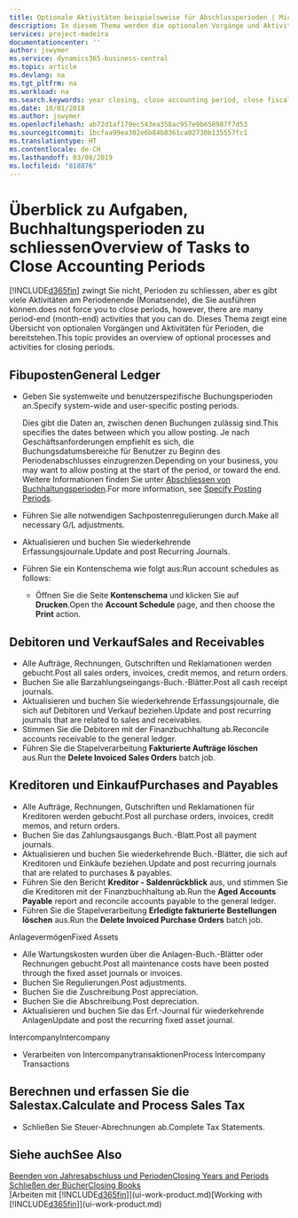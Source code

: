 ```yaml
---
title: Optionale Aktivitäten beispielsweise für Abschlussperioden | Microsoft Docs
description: In diesem Thema werden die optionalen Vorgänge und Aktivitäten Abschlussbuchhaltungsperioden in  Business Central dargelegt.
services: project-madeira
documentationcenter: ''
author: jswymer
ms.service: dynamics365-business-central
ms.topic: article
ms.devlang: na
ms.tgt_pltfrm: na
ms.workload: na
ms.search.keywords: year closing, close accounting period, close fiscal year, aging, creditor payments, vendor payments
ms.date: 10/01/2018
ms.author: jswymer
ms.openlocfilehash: ab72d1af179ec543ea358ac957e9b658987f7d53
ms.sourcegitcommit: 1bcfaa99ea302e6b84b8361ca02730b135557fc1
ms.translationtype: HT
ms.contentlocale: de-CH
ms.lasthandoff: 03/08/2019
ms.locfileid: "818876"
---
```

# <a name="overview-of-tasks-to-close-accounting-periods"></a><span data-ttu-id="ea649-103">Überblick zu Aufgaben, Buchhaltungsperioden zu schliessen</span><span class="sxs-lookup"><span data-stu-id="ea649-103">Overview of Tasks to Close Accounting Periods</span></span>
[!INCLUDE[d365fin](includes/d365fin_md.md)] <span data-ttu-id="ea649-104">zwingt Sie nicht, Perioden zu schliessen, aber es gibt viele Aktivitäten am Periodenende (Monatsende), die Sie ausführen können.</span><span class="sxs-lookup"><span data-stu-id="ea649-104">does not force you to close periods, however, there are many period-end (month-end) activities that you can do.</span></span> <span data-ttu-id="ea649-105">Dieses Thema zeigt eine Übersicht von optionalen Vorgängen und Aktivitäten für Perioden, die bereitstehen.</span><span class="sxs-lookup"><span data-stu-id="ea649-105">This topic provides an overview of optional processes and activities for closing periods.</span></span>  

## <a name="general-ledger"></a><span data-ttu-id="ea649-106">Fibuposten</span><span class="sxs-lookup"><span data-stu-id="ea649-106">General Ledger</span></span>
* <span data-ttu-id="ea649-107">Geben Sie systemweite und benutzerspezifische Buchungsperioden an.</span><span class="sxs-lookup"><span data-stu-id="ea649-107">Specify system-wide and user-specific posting periods.</span></span>  

    <span data-ttu-id="ea649-108">Dies gibt die Daten an, zwischen denen Buchungen zulässig sind.</span><span class="sxs-lookup"><span data-stu-id="ea649-108">This specifies the dates between which you allow posting.</span></span> <span data-ttu-id="ea649-109">Je nach Geschäftsanforderungen empfiehlt es sich, die Buchungsdatumsbereiche für Benutzer zu Beginn des Periodenabschlusses einzugrenzen.</span><span class="sxs-lookup"><span data-stu-id="ea649-109">Depending on your business, you may want to allow posting at the start of the period, or toward the end.</span></span> <span data-ttu-id="ea649-110">Weitere Informationen finden Sie unter [Abschliessen von Buchhaltungsperioden](finance-how-specify-posting-periods.md).</span><span class="sxs-lookup"><span data-stu-id="ea649-110">For more information, see [Specify Posting Periods](finance-how-specify-posting-periods.md).</span></span>  
* <span data-ttu-id="ea649-111">Führen Sie alle notwendigen Sachpostenregulierungen durch.</span><span class="sxs-lookup"><span data-stu-id="ea649-111">Make all necessary G/L adjustments.</span></span>  
* <span data-ttu-id="ea649-112">Aktualisieren und buchen Sie wiederkehrende Erfassungsjournale.</span><span class="sxs-lookup"><span data-stu-id="ea649-112">Update and post Recurring Journals.</span></span>  
  <!--* Process Consolidations-->
* <span data-ttu-id="ea649-113">Führen Sie ein Kontenschema wie folgt aus:</span><span class="sxs-lookup"><span data-stu-id="ea649-113">Run account schedules as follows:</span></span>  
  * <span data-ttu-id="ea649-114">Öffnen Sie die Seite **Kontenschema** und klicken Sie auf **Drucken**.</span><span class="sxs-lookup"><span data-stu-id="ea649-114">Open the **Account Schedule** page, and then choose the **Print** action.</span></span>  

## <a name="sales-and-receivables"></a><span data-ttu-id="ea649-115">Debitoren und Verkauf</span><span class="sxs-lookup"><span data-stu-id="ea649-115">Sales and Receivables</span></span>
* <span data-ttu-id="ea649-116">Alle Aufträge, Rechnungen, Gutschriften und Reklamationen werden gebucht.</span><span class="sxs-lookup"><span data-stu-id="ea649-116">Post all sales orders, invoices, credit memos, and return orders.</span></span>  
* <span data-ttu-id="ea649-117">Buchen Sie alle Barzahlungseingangs-Buch.-Blätter.</span><span class="sxs-lookup"><span data-stu-id="ea649-117">Post all cash receipt journals.</span></span>  
* <span data-ttu-id="ea649-118">Aktualisieren und buchen Sie wiederkehrende Erfassungsjournale, die sich auf Debitoren und Verkauf beziehen.</span><span class="sxs-lookup"><span data-stu-id="ea649-118">Update and post recurring journals that are related to sales and receivables.</span></span>  
* <span data-ttu-id="ea649-119">Stimmen Sie die Debitoren mit der Finanzbuchhaltung ab.</span><span class="sxs-lookup"><span data-stu-id="ea649-119">Reconcile accounts receivable to the general ledger.</span></span>  
* <span data-ttu-id="ea649-120">Führen Sie die Stapelverarbeitung **Fakturierte Aufträge löschen** aus.</span><span class="sxs-lookup"><span data-stu-id="ea649-120">Run the **Delete Invoiced Sales Orders** batch job.</span></span>  

## <a name="purchases-and-payables"></a><span data-ttu-id="ea649-121">Kreditoren und Einkauf</span><span class="sxs-lookup"><span data-stu-id="ea649-121">Purchases and Payables</span></span>
* <span data-ttu-id="ea649-122">Alle Aufträge, Rechnungen, Gutschriften und Reklamationen für Kreditoren werden gebucht.</span><span class="sxs-lookup"><span data-stu-id="ea649-122">Post all purchase orders, invoices, credit memos, and return orders.</span></span>  
* <span data-ttu-id="ea649-123">Buchen Sie das Zahlungsausgangs Buch.-Blatt.</span><span class="sxs-lookup"><span data-stu-id="ea649-123">Post all payment journals.</span></span>  
* <span data-ttu-id="ea649-124">Aktualisieren und buchen Sie wiederkehrende Buch.-Blätter, die sich auf Kreditoren und Einkäufe beziehen.</span><span class="sxs-lookup"><span data-stu-id="ea649-124">Update and post recurring journals that are related to purchases & payables.</span></span>  
* <span data-ttu-id="ea649-125">Führen Sie den Bericht **Kreditor - Saldenrückblick** aus, und stimmen Sie die Kreditoren mit der Finanzbuchhaltung ab.</span><span class="sxs-lookup"><span data-stu-id="ea649-125">Run the **Aged Accounts Payable** report and reconcile accounts payable to the general ledger.</span></span>  
* <span data-ttu-id="ea649-126">Führen Sie die Stapelverarbeitung **Erledigte fakturierte Bestellungen löschen** aus.</span><span class="sxs-lookup"><span data-stu-id="ea649-126">Run the **Delete Invoiced Purchase Orders** batch job.</span></span>  

<span data-ttu-id="ea649-127">Anlagevermögen</span><span class="sxs-lookup"><span data-stu-id="ea649-127">Fixed Assets</span></span>
* <span data-ttu-id="ea649-128">Alle Wartungskosten wurden über die Anlagen-Buch.-Blätter oder Rechnungen gebucht.</span><span class="sxs-lookup"><span data-stu-id="ea649-128">Post all maintenance costs have been posted through the fixed asset journals or invoices.</span></span>
* <span data-ttu-id="ea649-129">Buchen Sie Regulierungen.</span><span class="sxs-lookup"><span data-stu-id="ea649-129">Post adjustments.</span></span>
* <span data-ttu-id="ea649-130">Buchen Sie die Zuschreibung.</span><span class="sxs-lookup"><span data-stu-id="ea649-130">Post appreciation.</span></span>
* <span data-ttu-id="ea649-131">Buchen Sie die Abschreibung.</span><span class="sxs-lookup"><span data-stu-id="ea649-131">Post depreciation.</span></span>
* <span data-ttu-id="ea649-132">Aktualisieren und buchen Sie das Erf.-Journal für wiederkehrende Anlagen</span><span class="sxs-lookup"><span data-stu-id="ea649-132">Update and post the recurring fixed asset journal.</span></span>

<span data-ttu-id="ea649-133">Intercompany</span><span class="sxs-lookup"><span data-stu-id="ea649-133">Intercompany</span></span>
* <span data-ttu-id="ea649-134">Verarbeiten von Intercompanytransaktionen</span><span class="sxs-lookup"><span data-stu-id="ea649-134">Process Intercompany Transactions</span></span>

## <a name="calculate-and-process-sales-tax"></a><span data-ttu-id="ea649-135">Berechnen und erfassen Sie die Salestax.</span><span class="sxs-lookup"><span data-stu-id="ea649-135">Calculate and Process Sales Tax</span></span>
* <span data-ttu-id="ea649-136">Schließen Sie Steuer-Abrechnungen ab.</span><span class="sxs-lookup"><span data-stu-id="ea649-136">Complete Tax Statements.</span></span>  

## <a name="see-also"></a><span data-ttu-id="ea649-137">Siehe auch</span><span class="sxs-lookup"><span data-stu-id="ea649-137">See Also</span></span>
[<span data-ttu-id="ea649-138">Beenden von Jahresabschluss und Perioden</span><span class="sxs-lookup"><span data-stu-id="ea649-138">Closing Years and Periods</span></span>](year-close-years-periods.md)  
[<span data-ttu-id="ea649-139">Schließen der Bücher</span><span class="sxs-lookup"><span data-stu-id="ea649-139">Closing Books</span></span>](year-close-books.md)  
<span data-ttu-id="ea649-140">[Arbeiten mit [!INCLUDE[d365fin](includes/d365fin_md.md)]](ui-work-product.md)</span><span class="sxs-lookup"><span data-stu-id="ea649-140">[Working with [!INCLUDE[d365fin](includes/d365fin_md.md)]](ui-work-product.md)</span></span>
